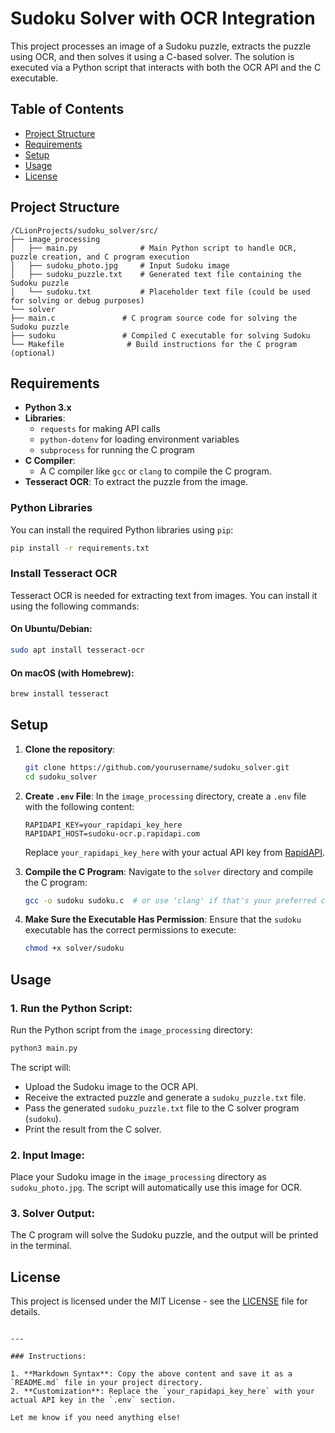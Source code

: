 
# Sudoku Solver with OCR Integration

This project processes an image of a Sudoku puzzle, extracts the puzzle using OCR, and then solves it using a C-based solver. The solution is executed via a Python script that interacts with both the OCR API and the C executable.

## Table of Contents

- [Project Structure](#project-structure)
- [Requirements](#requirements)
- [Setup](#setup)
- [Usage](#usage)
- [License](#license)

## Project Structure

```
/CLionProjects/sudoku_solver/src/
├── image_processing
│   ├── main.py              # Main Python script to handle OCR, puzzle creation, and C program execution
│   ├── sudoku_photo.jpg     # Input Sudoku image
│   ├── sudoku_puzzle.txt    # Generated text file containing the Sudoku puzzle
│   └── sudoku.txt           # Placeholder text file (could be used for solving or debug purposes)
└── solver
├── main.c               # C program source code for solving the Sudoku puzzle
├── sudoku               # Compiled C executable for solving Sudoku
└── Makefile              # Build instructions for the C program (optional)
```

## Requirements

- **Python 3.x**
- **Libraries**:
  - `requests` for making API calls
  - `python-dotenv` for loading environment variables
  - `subprocess` for running the C program
- **C Compiler**:
  - A C compiler like `gcc` or `clang` to compile the C program.
- **Tesseract OCR**: To extract the puzzle from the image.

### Python Libraries

You can install the required Python libraries using `pip`:

```bash
pip install -r requirements.txt
```

### Install Tesseract OCR

Tesseract OCR is needed for extracting text from images. You can install it using the following commands:

#### On Ubuntu/Debian:

```bash
sudo apt install tesseract-ocr
```

#### On macOS (with Homebrew):

```bash
brew install tesseract
```

## Setup

1. **Clone the repository**:
   ```bash
   git clone https://github.com/yourusername/sudoku_solver.git
   cd sudoku_solver
   ```

2. **Create `.env` File**:
   In the `image_processing` directory, create a `.env` file with the following content:

   ```
   RAPIDAPI_KEY=your_rapidapi_key_here
   RAPIDAPI_HOST=sudoku-ocr.p.rapidapi.com
   ```

   Replace `your_rapidapi_key_here` with your actual API key from [RapidAPI](https://rapidapi.com/).

3. **Compile the C Program**:
   Navigate to the `solver` directory and compile the C program:

   ```bash
   gcc -o sudoku sudoku.c  # or use 'clang' if that's your preferred compiler
   ```

4. **Make Sure the Executable Has Permission**:
   Ensure that the `sudoku` executable has the correct permissions to execute:

   ```bash
   chmod +x solver/sudoku
   ```

## Usage

### 1. **Run the Python Script**:
Run the Python script from the `image_processing` directory:

```bash
python3 main.py
```

The script will:
- Upload the Sudoku image to the OCR API.
- Receive the extracted puzzle and generate a `sudoku_puzzle.txt` file.
- Pass the generated `sudoku_puzzle.txt` file to the C solver program (`sudoku`).
- Print the result from the C solver.

### 2. **Input Image**:
Place your Sudoku image in the `image_processing` directory as `sudoku_photo.jpg`. The script will automatically use this image for OCR.

### 3. **Solver Output**:
The C program will solve the Sudoku puzzle, and the output will be printed in the terminal.

## License

This project is licensed under the MIT License - see the [LICENSE](LICENSE) file for details.
```

---

### Instructions:

1. **Markdown Syntax**: Copy the above content and save it as a `README.md` file in your project directory.
2. **Customization**: Replace the `your_rapidapi_key_here` with your actual API key in the `.env` section.

Let me know if you need anything else!
